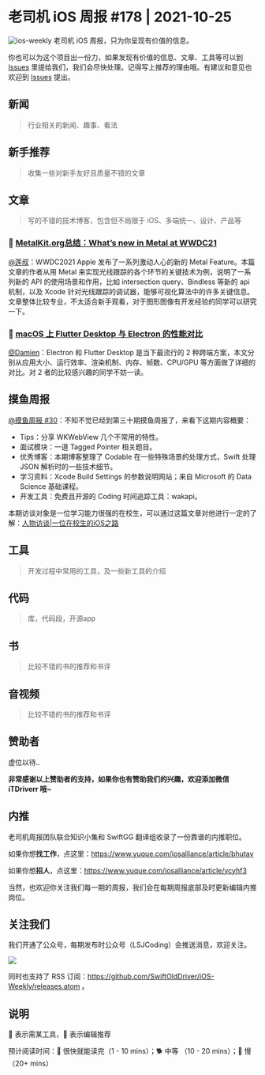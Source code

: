# 老司机 iOS 周报 #178 | 2021-10-25

![ios-weekly](https://github.com/SwiftOldDriver/iOS-Weekly/blob/master/assets/ios-weekly.png?raw=true)
老司机 iOS 周报，只为你呈现有价值的信息。

你也可以为这个项目出一份力，如果发现有价值的信息、文章、工具等可以到 [Issues](https://github.com/SwiftOldDriver/iOS-Weekly/issues) 里提给我们，我们会尽快处理。记得写上推荐的理由哦。有建议和意见也欢迎到 [Issues](https://github.com/SwiftOldDriver/iOS-Weekly/issues) 提出。

## 新闻

> 行业相关的新闻、趣事、看法

## 新手推荐

> 收集一些对新手友好且质量不错的文章

## 文章

> 写的不错的技术博客，包含但不局限于 iOS、多端统一、设计、产品等

### 🐎 [MetalKit.org总结：What’s new in Metal at WWDC21](https://metalkit.org/2021/06/18/whats-new-in-metal-at-wwdc21/)

[@莲叔](https://github.com/aaaron7)：WWDC2021 Apple 发布了一系列激动人心的新的 Metal Feature。本篇文章的作者从用 Metal 来实现光线跟踪的各个环节的关键技术为例，说明了一系列新的 API 的使用场景和作用，比如 intersection query、Bindless 等新的 api 机制，以及 Xcode 针对光线跟踪的调试器，能够可视化算法中的许多关键信息。文章整体比较专业，不太适合新手观看，对于图形图像有开发经验的同学可以研究一下。

### 🐎 [macOS 上 Flutter Desktop 与 Electron 的性能对比](https://mp.weixin.qq.com/s/uTHi8SfCvXJfbie1A1YNVA)

[@Damien](https://github.com/ZengyiMa)：Electron 和 Flutter Desktop 是当下最流行的 2 种跨端方案，本文分别从应用大小、运行效率、渲染机制、内存、帧数、CPU/GPU 等方面做了详细的对比。对 2 者的比较感兴趣的同学不妨一读。


## 摸鱼周报

[@摸鱼周报 #30](https://mp.weixin.qq.com/s/KNyIcOKGfY5Ok-oSQqLs6w)：不知不觉已经到第三十期摸鱼周报了，来看下这期内容概要：

* Tips：分享 WKWebView 几个不常用的特性。
* 面试模块：一道 Tagged Pointer 相关题目。 
* 优秀博客：本期博客整理了 Codable 在一些特殊场景的处理方式，Swift 处理 JSON 解析时的一些技术细节。
* 学习资料：Xcode Build Settings 的参数说明网站；来自 Microsoft 的 Data Science 基础课程。
* 开发工具：免费且开源的 Coding 时间追踪工具：wakapi。

本期访谈对象是一位学习能力很强的在校生，可以通过这篇文章对他进行一定的了解：[人物访谈|一位在校生的iOS之路](https://mp.weixin.qq.com/s/9Z7-8trqc7MmIlrjHqbtsA)

## 工具

> 开发过程中常用的工具，及一些新工具的介绍

## 代码

> 库，代码段，开源app

## 书

> 比较不错的书的推荐和书评

## 音视频

> 比较不错的书的推荐和书评

## 赞助者

虚位以待..

**非常感谢以上赞助者的支持，如果你也有赞助我们的兴趣，欢迎添加微信 iTDriverr 哦~**

## 内推

老司机周报团队联合知识小集和 SwiftGG 翻译组收录了一份靠谱的内推职位。

如果你想**找工作**，点这里：https://www.yuque.com/iosalliance/article/bhutav

如果你想**招人**，点这里：https://www.yuque.com/iosalliance/article/ycyhf3

当然，也欢迎你关注我们每一期的周报，我们会在每期周报底部及时更新编辑内推岗位。

## 关注我们

我们开通了公众号，每期发布时公众号（LSJCoding）会推送消息，欢迎关注。

![](https://github.com/SwiftOldDriver/iOS-Weekly/blob/master/assets/qrcode_for_wechat.jpg?raw=true)

同时也支持了 RSS 订阅：https://github.com/SwiftOldDriver/iOS-Weekly/releases.atom 。

## 说明

🚧 表示需某工具，🌟 表示编辑推荐

预计阅读时间：🐎 很快就能读完（1 - 10 mins）；🐕 中等 （10 - 20 mins）；🐢 慢（20+ mins）
